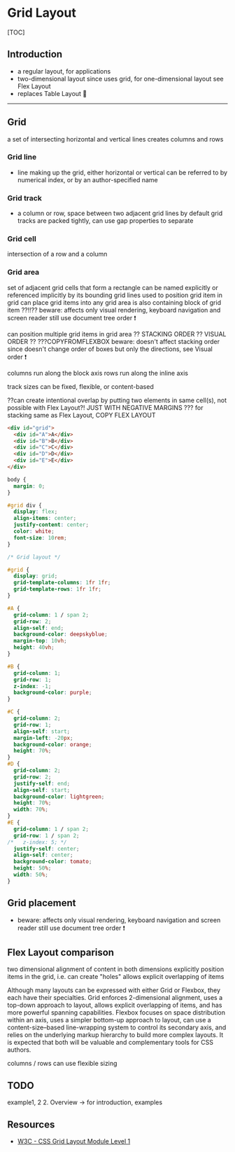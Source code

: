 # Grid Layout

[TOC]


<!-- ToDo: finish -->

## Introduction

- a regular layout, for applications
- two-dimensional layout since uses grid, for one-dimensional layout see Flex Layout
- replaces Table Layout 🎉

-----

## Grid

a set of intersecting horizontal and vertical lines
creates columns and rows

### Grid line

- line making up the grid, either horizontal or vertical
can be referred to by numerical index, or by an author-specified name

### Grid track

- a column or row, space between two adjacent grid lines
by default grid tracks are packed tightly, can use gap properties to separate 

### Grid cell

intersection of a row and a column

### Grid area

set of adjacent grid cells that form a rectangle
can be named explicitly or referenced implicitly by its bounding grid lines
used to position grid item in grid
  can place grid items into any grid area
is also containing block of grid item ??!!??
beware: affects only visual rendering, keyboard navigation and screen reader still use document tree order ❗️

can position multiple grid items in grid area ?? STACKING ORDER ?? VISUAL ORDER ??
???COPYFROMFLEXBOX beware: doesn't affect stacking order since doesn't change order of boxes but only the directions, see Visual order ❗️






columns run along the block axis
rows run along the inline axis


track sizes can be fixed, flexible, or content-based


??can create intentional overlap by putting two elements in same cell(s), not possible with Flex Layout?! JUST WITH NEGATIVE MARGINS ???
for stacking same as Flex Layout, COPY FLEX LAYOUT

```html
<div id="grid">
  <div id="A">A</div>
  <div id="B">B</div>
  <div id="C">C</div>
  <div id="D">D</div>
  <div id="E">E</div>
</div>
```

```css
body {
  margin: 0;
}

#grid div {
  display: flex;
  align-items: center;
  justify-content: center;
  color: white;
  font-size: 10rem;
}

/* Grid layout */

#grid {
  display: grid;
  grid-template-columns: 1fr 1fr;
  grid-template-rows: 1fr 1fr;
}

#A {
  grid-column: 1 / span 2;
  grid-row: 2;
  align-self: end;
  background-color: deepskyblue;
  margin-top: 10vh;
  height: 40vh;
}

#B {
  grid-column: 1;
  grid-row: 1;
  z-index: -1;
  background-color: purple;
}

#C {
  grid-column: 2;
  grid-row: 1;
  align-self: start;
  margin-left: -20px;
  background-color: orange;
  height: 70%;
}
#D {
  grid-column: 2;
  grid-row: 2;
  justify-self: end;
  align-self: start;
  background-color: lightgreen;
  height: 70%;
  width: 70%;
}
#E {
  grid-column: 1 / span 2;
  grid-row: 1 / span 2;
/*   z-index: 5; */
  justify-self: center;
  align-self: center;
  background-color: tomato;
  height: 50%;
  width: 50%;
}
```


## Grid placement

- beware: affects only visual rendering, keyboard navigation and screen reader still use document tree order ❗️


## Flex Layout comparison

two dimensional
alignment of content in both dimensions
explicitly position items in the grid, i.e. can create "holes"
allows explicit overlapping of items

Although many layouts can be expressed with either Grid or Flexbox, they each have their specialties. Grid enforces 2-dimensional alignment, uses a top-down approach to layout, allows explicit overlapping of items, and has more powerful spanning capabilities. Flexbox focuses on space distribution within an axis, uses a simpler bottom-up approach to layout, can use a content-size–based line-wrapping system to control its secondary axis, and relies on the underlying markup hierarchy to build more complex layouts. It is expected that both will be valuable and complementary tools for CSS authors.

columns / rows can use flexible sizing

## TODO

example1, 2
2. Overview -> for introduction, examples

## Resources

- [W3C - CSS Grid Layout Module Level 1](https://www.w3.org/TR/css-grid-1/)